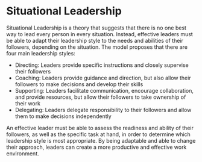 # Situational Leadership

Situational Leadership is a theory that suggests that there is no one best way to lead every person in every situation. Instead, effective leaders must be able to adapt their leadership style to the needs and abilities of their followers, depending on the situation. The model proposes that there are four main leadership styles:

- Directing: Leaders provide specific instructions and closely supervise their followers
- Coaching: Leaders provide guidance and direction, but also allow their followers to make decisions and develop their skills
- Supporting: Leaders facilitate communication, encourage collaboration, and provide resources, but allow their followers to take ownership of their work
- Delegating: Leaders delegate responsibility to their followers and allow them to make decisions independently

An effective leader must be able to assess the readiness and ability of their followers, as well as the specific task at hand, in order to determine which leadership style is most appropriate. By being adaptable and able to change their approach, leaders can create a more productive and effective work environment.
